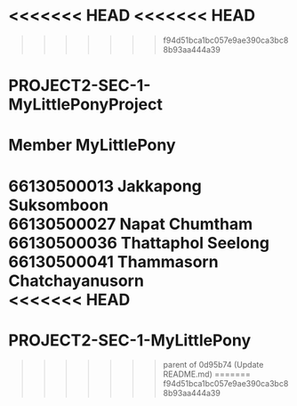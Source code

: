 <<<<<<< HEAD
<<<<<<< HEAD
=======
>>>>>>> f94d51bca1bc057e9ae390ca3bc88b93aa444a39
# PROJECT2-SEC-1-MyLittlePonyProject


# Member MyLittlePony
66130500013 Jakkapong Suksomboon <br>
66130500027 Napat Chumtham <br>
66130500036 Thattaphol Seelong <br>
66130500041 Thammasorn Chatchayanusorn <br>
<<<<<<< HEAD
=======
# PROJECT2-SEC-1-MyLittlePony
>>>>>>> parent of 0d95b74 (Update README.md)
=======
>>>>>>> f94d51bca1bc057e9ae390ca3bc88b93aa444a39
